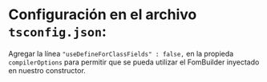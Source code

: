 # Configuración en el archivo `tsconfig.json`:

Agregar la línea `"useDefineForClassFields" : false,` en la propieda `compilerOptions` para permitir que se pueda utilizar el FomBuilder inyectado en nuestro constructor. 

